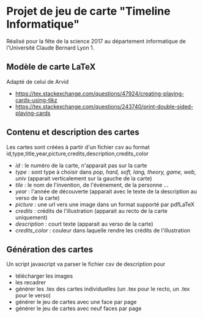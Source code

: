 # Projet de jeu de carte "Timeline Informatique"

Réalisé pour la fête de la science 2017 au département informatique de l'Université Claude Bernard Lyon 1.

## Modèle de carte LaTeX

Adapté de celui de Arvid

 * https://tex.stackexchange.com/questions/47924/creating-playing-cards-using-tikz
 * https://tex.stackexchange.com/questions/243740/print-double-sided-playing-cards
 
## Contenu et description des cartes
 
 Les cartes sont créées à partir d'un fichier csv au format id,type,title,year,picture,credits,description,credits_color
 
 * *id* : le numéro de la carte, n'apparait pas sur la carte
 * *type* : sont type à choisir dans *pop, hard, soft, lang, theory, game, web, univ* (apparait verticalement sur la gauche de la carte)
 * *tile* : le nom de l'invention, de l'événement, de la personne ...
 * *year* : l'année de découverte (apparait avec le texte de la description au verso de la carte)
 * *picture* : une url vers une image dans un format supporté par pdfLaTeX
 * *credits* : crédits de l'illustration (apparait au recto de la carte uniquement)
 * *description* : court texte (apparait au verso de la carte)
 * *credits_color* : couleur dans laquelle rendre les crédits de l'illustration
 
 
## Génération des cartes

Un script javascript va parser le fichier csv de description pour 
 - télécharger les images
 - les recadrer
 - générer les .tex des cartes individuelles (un .tex pour le recto, un .tex pour le verso)
 - générer le jeu de cartes avec une face par page
 - générer le jeu de cartes avec neuf faces par page
